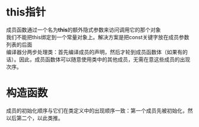 # this指针
成员函数通过一个名为**this**的额外隐式参数来访问调用它的那个对象  
我们不能把this绑定到一个常量对象上。解决方案是把const关键字放在成员参数列表的后面  
编译器分两步处理类：首先编译成员的声明，然后才轮到成员函数体（如果有的话）。因此，成员函数体可以随意使用类中的其他成员，无需在意这些成员的出现次序。
# 构造函数
成员的初始化顺序与它们在类定义中的出现顺序一致：第一个成员先被初始化，然以后第二个，以此类推。